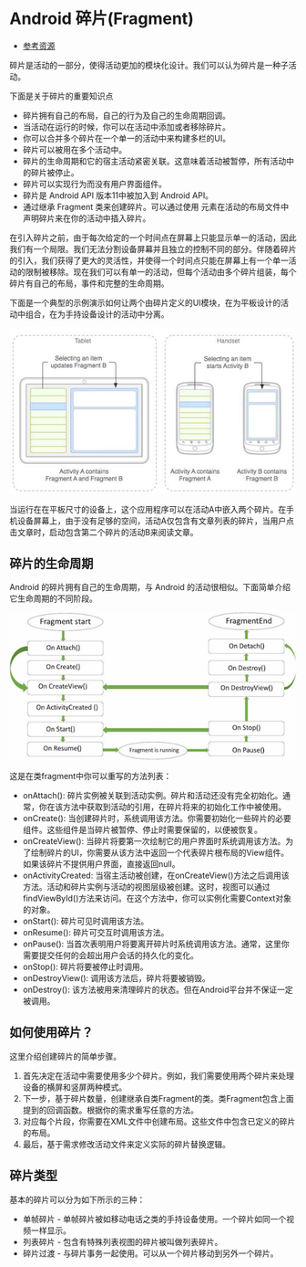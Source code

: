 # Android 碎片(Fragment)

- [参考资源](https://www.runoob.com/android/android-fragment.html)

碎片是活动的一部分，使得活动更加的模块化设计。我们可以认为碎片是一种子活动。

下面是关于碎片的重要知识点

- 碎片拥有自己的布局，自己的行为及自己的生命周期回调。
- 当活动在运行的时候，你可以在活动中添加或者移除碎片。
- 你可以合并多个碎片在一个单一的活动中来构建多栏的UI。
- 碎片可以被用在多个活动中。
- 碎片的生命周期和它的宿主活动紧密关联。这意味着活动被暂停，所有活动中的碎片被停止。
- 碎片可以实现行为而没有用户界面组件。
- 碎片是 Android API 版本11中被加入到 Android API。
- 通过继承 Fragment 类来创建碎片。可以通过使用 元素在活动的布局文件中声明碎片来在你的活动中插入碎片。

在引入碎片之前，由于每次给定的一个时间点在屏幕上只能显示单一的活动，因此我们有一个局限。我们无法分割设备屏幕并且独立的控制不同的部分。伴随着碎片的引入，我们获得了更大的灵活性，并使得一个时间点只能在屏幕上有一个单一活动的限制被移除。现在我们可以有单一的活动，但每个活动由多个碎片组装，每个碎片有自己的布局，事件和完整的生命周期。

下面是一个典型的示例演示如何让两个由碎片定义的UI模块，在为平板设计的活动中组合，在为手持设备设计的活动中分离。

![android_fragments.jpg](media/android_fragments.jpg)

当运行在在平板尺寸的设备上，这个应用程序可以在活动A中嵌入两个碎片。在手机设备屏幕上，由于没有足够的空间，活动A仅包含有文章列表的碎片，当用户点击文章时，启动包含第二个碎片的活动B来阅读文章。

## 碎片的生命周期

Android 的碎片拥有自己的生命周期，与 Android 的活动很相似。下面简单介绍它生命周期的不同阶段。

![fragment.jpg](media/fragment.jpg)

这是在类fragment中你可以重写的方法列表：

- onAttach(): 碎片实例被关联到活动实例。碎片和活动还没有完全初始化。通常，你在该方法中获取到活动的引用，在碎片将来的初始化工作中被使用。
- onCreate(): 当创建碎片时，系统调用该方法。你需要初始化一些碎片的必要组件。这些组件是当碎片被暂停、停止时需要保留的，以便被恢复。
- onCreateView(): 当碎片将要第一次绘制它的用户界面时系统调用该方法。为了绘制碎片的UI，你需要从该方法中返回一个代表碎片根布局的View组件。如果该碎片不提供用户界面，直接返回null。
- onActivityCreated: 当宿主活动被创建，在onCreateView()方法之后调用该方法。活动和碎片实例与活动的视图层级被创建。这时，视图可以通过findViewById()方法来访问。在这个方法中，你可以实例化需要Context对象的对象。
- onStart(): 碎片可见时调用该方法。
- onResume(): 碎片可交互时调用该方法。
- onPause(): 当首次表明用户将要离开碎片时系统调用该方法。通常，这里你需要提交任何的会超出用户会话的持久化的变化。
- onStop(): 碎片将要被停止时调用。
- onDestroyView(): 调用该方法后，碎片将要被销毁。
- onDestroy(): 该方法被用来清理碎片的状态。但在Android平台并不保证一定被调用。

## 如何使用碎片？

这里介绍创建碎片的简单步骤。

1. 首先决定在活动中需要使用多少个碎片。例如，我们需要使用两个碎片来处理设备的横屏和竖屏两种模式。
2. 下一步，基于碎片数量，创建继承自类Fragment的类。类Fragment包含上面提到的回调函数。根据你的需求重写任意的方法。
3. 对应每个片段，你需要在XML文件中创建布局。这些文件中包含已定义的碎片的布局。
4. 最后，基于需求修改活动文件来定义实际的碎片替换逻辑。

## 碎片类型

基本的碎片可以分为如下所示的三种：

- 单帧碎片 - 单帧碎片被如移动电话之类的手持设备使用。一个碎片如同一个视频一样显示。
- 列表碎片 - 包含有特殊列表视图的碎片被叫做列表碎片。
- 碎片过渡 - 与碎片事务一起使用。可以从一个碎片移动到另外一个碎片。